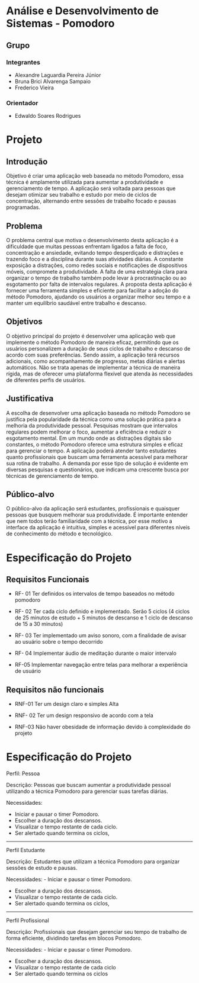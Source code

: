 # Análise e Desenvolvimento de Sistemas - Pomodoro

## Grupo
### Integrantes
* Alexandre Laguardia Pereira Júnior
* Bruna Brici Alvarenga Sampaio
* Frederico Vieira
### Orientador
* Edwaldo Soares Rodrigues

# Projeto 

## Introdução
Objetivo é criar uma aplicação web baseada no método Pomodoro, essa técnica é
amplamente utilizada para aumentar a produtividade e gerenciamento de tempo. A
aplicação será voltada para pessoas que desejam otimizar seu trabalho e estudo por meio
de ciclos de concentração, alternando entre sessões de trabalho focado e pausas
programadas.

## Problema
O problema central que motiva o desenvolvimento desta aplicação é a dificuldade que
muitas pessoas enfrentam ligados a falta de foco, concentração e ansiedade, evitando
tempo desperdiçado e distrações e trazendo foco e a disciplina durante suas atividades
diárias. A constante exposição a distrações, como redes sociais e notificações de
dispositivos móveis, compromete a produtividade. A falta de uma estratégia clara para
organizar o tempo de trabalho também pode levar à procrastinação ou ao esgotamento por
falta de intervalos regulares. A proposta desta aplicação é fornecer uma ferramenta simples
e eficiente para facilitar a adoção do método Pomodoro, ajudando os usuários a organizar
melhor seu tempo e a manter um equilíbrio saudável entre trabalho e descanso.

## Objetivos
O objetivo principal do projeto é desenvolver uma aplicação web que implemente o método
Pomodoro de maneira eficaz, permitindo que os usuários personalizem a duração de seus
ciclos de trabalho e descanso de acordo com suas preferências. Sendo assim, a aplicação
terá recursos adicionais, como acompanhamento de progresso, metas diárias e alertas
automáticos. Não se trata apenas de implementar a técnica de maneira rígida, mas de
oferecer uma plataforma flexível que atenda às necessidades de diferentes perfis de
usuários.

## Justificativa
A escolha de desenvolver uma aplicação baseada no método Pomodoro se justifica pela
popularidade da técnica como uma solução prática para a melhoria da produtividade
pessoal. Pesquisas mostram que intervalos regulares podem melhorar o foco, aumentar a
eficiência e reduzir o esgotamento mental. Em um mundo onde as distrações digitais são
constantes, o método Pomodoro oferece uma estrutura simples e eficaz para gerenciar o
tempo. A aplicação poderá atender tanto estudantes quanto profissionais que buscam uma
ferramenta acessível para melhorar sua rotina de trabalho. A demanda por esse tipo de
solução é evidente em diversas pesquisas e questionários, que indicam uma crescente
busca por técnicas de gerenciamento de tempo.

## Público-alvo
O público-alvo da aplicação será estudantes, profissionais e quaisquer pessoas que
busquem melhorar sua produtividade. É importante entender que nem todos terão
familiaridade com a técnica, por esse motivo a interface da aplicação é intuitiva, simples e
acessível para diferentes níveis de conhecimento do método e tecnológico.

# Especificação do Projeto

## Requisitos Funcionais
* RF- 01 Ter definidos os intervalos de tempo baseados no método pomodoro

* RF- 02 Ter cada ciclo definido e implementado. Serão 5 ciclos (4 ciclos de 25 minutos de estudo + 5 minutos de descanso e 1 ciclo de descanso de 15 a 30 minutos)
* RF- 03 Ter implementado um aviso sonoro, com a finalidade de avisar ao usuário sobre o tempo decorrido

* RF- 04 Implementar áudio de meditação durante o maior intervalo

* RF-05 Implementar navegação entre telas para melhorar a experiência de usuário

## Requisitos não funcionais

* RNF-01 Ter um design claro e simples Alta

* RNF- 02 Ter um design responsivo de acordo com a tela

* RNF-03 Não haver obesidade de informação devido à complexidade do projeto


# Especificação do Projeto
Perfil: Pessoa

Descrição: Pessoas que buscam aumentar a produtividade pessoal utilizando a
técnica Pomodoro para gerenciar suas tarefas diárias.

Necessidades:
- Iniciar e pausar o timer Pomodoro.
- Escolher a duração dos descansos.
- Visualizar o tempo restante de cada ciclo.
- Ser alertado quando termina os ciclos,
____________
Perfil Estudante

Descrição: Estudantes que utilizam a técnica Pomodoro para organizar sessões de estudo e pausas.

Necessidades: - Iniciar e pausar o timer Pomodoro.
- Escolher a duração dos descansos.
- Visualizar o tempo restante de cada ciclo.
- Ser alertado quando termina os ciclos,
____________
Perfil Profissional

Descrição: Profissionais que desejam gerenciar seu tempo de trabalho de forma eficiente, dividindo tarefas em blocos Pomodoro.

Necessidades: - Iniciar e pausar o timer Pomodoro.
- Escolher a duração dos descansos.
- Visualizar o tempo restante de cada ciclo
- Ser alertado quando termina os ciclos